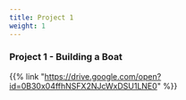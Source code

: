 ```yaml
---
title: Project 1
weight: 1
---
```


### Project 1 - Building a Boat

{{% link "https://drive.google.com/open?id=0B30x04ffhNSFX2NJcWxDSU1LNE0" %}}
